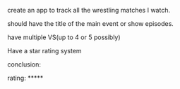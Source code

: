 create an app to track all the wrestling matches I watch.

should have the title of the main event or show episodes.

have multiple VS(up to 4 or 5 possibly)

Have a star rating system

conclusion:

rating: *****